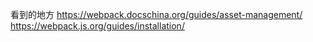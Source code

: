 看到的地方 https://webpack.docschina.org/guides/asset-management/ https://webpack.js.org/guides/installation/